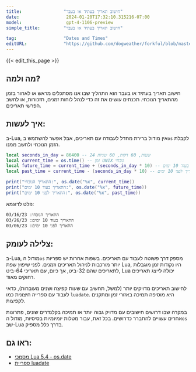 ```yaml
---
title:                "חישוב תאריך בעתיד או בעבר"
date:                  2024-01-20T17:32:10.315216-07:00
model:                 gpt-4-1106-preview
simple_title:         "חישוב תאריך בעתיד או בעבר"

tag:                  "Dates and Times"
editURL:              "https://github.com/dogweather/forkful/blob/master/content/he/lua/calculating-a-date-in-the-future-or-past.md"
---
```


{{< edit_this_page >}}

## מה ולמה?
חישוב תאריך בעתיד או בעבר הוא התהליך שבו אנו מסתכלים מראש או לאחור בזמן מהתאריך הנוכחי. תכנתים עושים את זה כדי לנהל לוחות זמנים, תזכורות, או לחשב הפרשי תאריכים.

## איך לעשות:
ב-Lua, אין מודול ברירת מחדל לעבודה עם תאריכים, אבל אפשר להשתמש ב`os` לקבלת הזמן הנוכחי ולחשב ממנו.

```lua
local seconds_in_day = 86400 -- 24 שעות, 60 דקות, 60 שניות
local current_time = os.time() -- זמן UNIX נוכחי
local future_time = current_time + (seconds_in_day * 10) -- תאריך בעוד 10 ימים
local past_time = current_time - (seconds_in_day * 10) -- תאריך לפני 10 ימים

print("התאריך הנוכחי:", os.date("%x", current_time))
print("התאריך בעוד 10 ימים:", os.date("%x", future_time))
print("התאריך לפני 10 ימים:", os.date("%x", past_time))
```

פלט לדוגמא:
```
התאריך הנוכחי: 03/16/23
התאריך בעוד 10 ימים: 03/26/23
התאריך לפני 10 ימים: 03/06/23
```

## צלילה לעומק:
ב-Lua, מודול ה`os` מספק דרך פשוטה לעבוד עם תאריכים. בשפות אחרות יש ספריות יותר מורכבות לניהול תאריכים וזמנים. לפני שיפוץ שפת Lua, היו נקודות זמן מוגבלות לתאריכים שהם 32-ביט, אך כיום, עם תאריכי 64-ביט, Lua יכולה לייצג תאריכים רחוקים מאוד.

לחישוב תאריכים מדויקים יותר (למשל, תחשיב עם שעות קפיצה ושנים מעוברות), כדאי לעבוד עם ספרייה חיצונית כמו `luadate`. היא מוסיפה תמיכה באזורי זמן ומתקנים לקפיצות.

במקרה שבו דרושים חישובים עם מדויק גבוה יותר או תמיכה בקלנדרים שונים, פתרונות אחרים עשויים להתברר כדרושים. בכל זאת, עבור מטלות יומיומיות בסיסיות, מודול ה`os` שב-Lua בדרך כלל מספיק.

## ראו גם:
- [מסמכי Lua 5.4 - os.date](https://www.lua.org/manual/5.4/manual.html#pdf-os.date)
- [ספריית luadate](https://github.com/Tieske/date)
